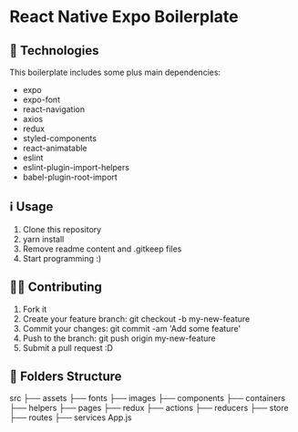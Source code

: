 <h1>React Native Expo Boilerplate</h1>

## :rocket: Technologies

This boilerplate includes some plus main dependencies:

* expo
* expo-font
* react-navigation
* axios
* redux
* styled-components
* react-animatable
* eslint
* eslint-plugin-import-helpers
* babel-plugin-root-import

## :information_source: Usage

1. Clone this repository
2. yarn install
3. Remove readme content and .gitkeep files
4. Start programming :)

## 💁🏻 Contributing

1. Fork it
2. Create your feature branch: git checkout -b my-new-feature
3. Commit your changes: git commit -am 'Add some feature'
4. Push to the branch: git push origin my-new-feature
5. Submit a pull request :D

## 📁 Folders Structure

<div>
    src
    ├── assets
      ├── fonts
      ├── images
    ├── components
    ├── containers
    ├── helpers
    ├── pages
    ├── redux
      ├── actions
      ├── reducers
      ├── store
    ├── routes
    ├── services
    App.js
</div>
